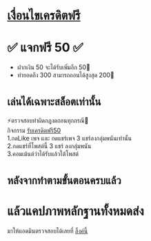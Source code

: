 # [เงื่อนไขเครดิตฟรี](#แล้วแคปภาพหลักฐานทั้งหมดส่งมาให้แอดมินตรวจสอบได้เลยที่-ลิ้งค์นี้httpslineep5yatqy)  
# ✅    แจกฟรี 50    ✅   
- ฝากเงิน 50 จะได้รับเพิ่มอีก 50🤩  
- ทำยอดถึง 300 สามารถถอนได้สูงสุด 200🤑 
# `เล่นได้เฉพาะสล็อตเท่านั้น`
⚡ตรวจสอบทำผิดกฎงดถอนทุกกรณี🚩  
กิจกรรม [รับเครดิตฟรี50](https://luckyheng-999.web.app/)  
1.กดLike เพจ และ กดแชร์เพจ 3 แชร์ลงกลุ่มพนันเท่านั้น  
2.กดแชร์ที่โพสต์นี้ 3 แชร์ ลงกลุ่มพนัน  
3.คอมเม้นต์ว่าได้รับแล้วใต้โพสต์  
# ``หลังจากทำตามขั้นตอนครบแล้ว``  
# แล้วแคปภาพหลักฐานทั้งหมดส่ง  
มาให้แอดมินตรวจสอบได้เลยที่ [ลิ้งค์นี้](https://lin.ee/P5YaTQy)
